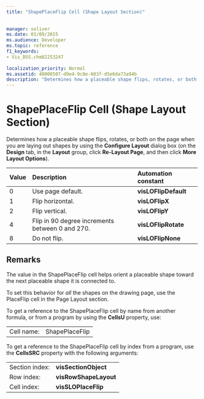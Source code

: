 ```yaml
---
title: "ShapePlaceFlip Cell (Shape Layout Section)"
 
 
manager: soliver
ms.date: 03/09/2015
ms.audience: Developer
ms.topic: reference
f1_keywords:
- Vis_DSS.chm82253247
 
localization_priority: Normal
ms.assetid: 40008507-d9e4-9c0e-603f-d5e6da73a94b
description: "Determines how a placeable shape flips, rotates, or both on the page when you are laying out shapes by using the Configure Layout dialog box (on the Design tab, in the Layout group, click Re-Layout Page, and then click More Layout Options)."
---
```


# ShapePlaceFlip Cell (Shape Layout Section)

Determines how a placeable shape flips, rotates, or both on the page when you are laying out shapes by using the **Configure Layout** dialog box (on the **Design** tab, in the **Layout** group, click **Re-Layout Page**, and then click **More Layout Options**).
  
|**Value**|**Description**|**Automation constant**|
|:-----|:-----|:-----|
|0  <br/> |Use page default.  <br/> |**visLOFlipDefault** <br/> |
|1  <br/> |Flip horizontal.  <br/> |**visLOFlipX** <br/> |
|2  <br/> |Flip vertical.  <br/> |**visLOFlipY** <br/> |
|4  <br/> |Flip in 90 degree increments between 0 and 270.  <br/> |**visLOFlipRotate** <br/> |
|8  <br/> |Do not flip.  <br/> |**visLOFlipNone** <br/> |
   
## Remarks

The value in the ShapePlaceFlip cell helps orient a placeable shape toward the next placeable shape it is connected to.
  
To set this behavior for  *all*  the shapes on the drawing page, use the PlaceFlip cell in the Page Layout section. 
  
To get a reference to the ShapePlaceFlip cell by name from another formula, or from a program by using the **CellsU** property, use: 
  
|||
|:-----|:-----|
|Cell name:  <br/> |ShapePlaceFlip  <br/> |
   
To get a reference to the ShapePlaceFlip cell by index from a program, use the **CellsSRC** property with the following arguments: 
  
|||
|:-----|:-----|
|Section index:  <br/> |**visSectionObject** <br/> |
|Row index:  <br/> |**visRowShapeLayout** <br/> |
|Cell index:  <br/> |**visSLOPlaceFlip** <br/> |
   

